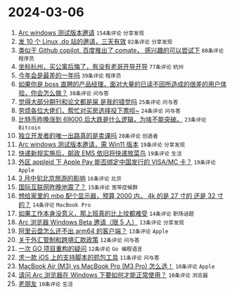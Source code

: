 # 2024-03-06

1. [Arc windows 测试版本邀请](https://www.v2ex.com/t/1020962) `154条评论` `分享发现`
1. [发 10 个 Linux .do 站的邀请，三天有效](https://www.v2ex.com/t/1020970) `82条评论` `分享发现`
1. [类似于 Github copilot, 百度推出了 comate， 感兴趣的可以尝试下](https://www.v2ex.com/t/1020955) `80条评论` `程序员`
1. [坐标杭州，买公寓后悔了，有没有老哥开导开导](https://www.v2ex.com/t/1021002) `77条评论` `杭州`
1. [今年会是最差的一年吗](https://www.v2ex.com/t/1021023) `39条评论` `程序员`
1. [如果你是 boss 直聘的产品经理，面对大量的已读不回所造成的很差的用户体验，你会怎么做？](https://www.v2ex.com/t/1020945) `38条评论` `问与答`
1. [觉得大部分期刊和论文都是屎 是我的错觉吗](https://www.v2ex.com/t/1020950) `25条评论` `问与答`
1. [劳烦各位大佬们，帮忙对买房选择投下票呗~](https://www.v2ex.com/t/1020992) `24条评论` `问与答`
1. [比特币昨晚涨到 69000 后大跌是什么逻辑，为啥不能突破。](https://www.v2ex.com/t/1020953) `23条评论` `Bitcoin`
1. [独立开发者的唯一出路真的是卖课吗](https://www.v2ex.com/t/1021013) `20条评论` `创造者`
1. [Arc windows 测试版本邀请，需 Win11 版本](https://www.v2ex.com/t/1021034) `19条评论` `分享发现`
1. [快递新规实施后，邮政 EMS 依旧将快递放菜鸟](https://www.v2ex.com/t/1021015) `19条评论` `生活`
1. [外区 appleid 下 Apple Pay 能否绑定中国发行的 VISA/MC 卡？](https://www.v2ex.com/t/1020993) `19条评论` `Apple`
1. [3 月中旬北京旅游的影响](https://www.v2ex.com/t/1020949) `16条评论` `北京`
1. [国际互联网昨晚地震了？](https://www.v2ex.com/t/1020951) `15条评论` `宽带症候群`
1. [想给家里的 mbp 配个显示器，预算 2000 内， 4k 的是 27 寸的 还是 32 寸的？](https://www.v2ex.com/t/1021011) `14条评论` `MacBook Pro`
1. [如果工作本身没意义，那上班真的比上坟都难受](https://www.v2ex.com/t/1021004) `14条评论` `职场话题`
1. [Arc 浏览器 Windows Beta 邀请（限 5 人）](https://www.v2ex.com/t/1021024) `13条评论` `分享发现`
1. [阿里云盘怎么还不出 arm64 的客户端？](https://www.v2ex.com/t/1020939) `13条评论` `Apple`
1. [关于外汇管制和跨境汇款政策](https://www.v2ex.com/t/1021020) `12条评论` `问与答`
1. [一次 GO 项目重构的疑问](https://www.v2ex.com/t/1020966) `12条评论` `Go 编程语言`
1. [求一款 iOS 上的支持脚本的抓包工具](https://www.v2ex.com/t/1020952) `11条评论` `问与答`
1. [MacBook Air (M3) vs MacBook Pro (M3 Pro) 怎么选！](https://www.v2ex.com/t/1021043) `10条评论` `Apple`
1. [请问 Arc 浏览器在 Windows 下要如何才能正常使用？](https://www.v2ex.com/t/1020971) `10条评论` `浏览器`
1. [老朋友](https://www.v2ex.com/t/1020948) `10条评论` `生活`
